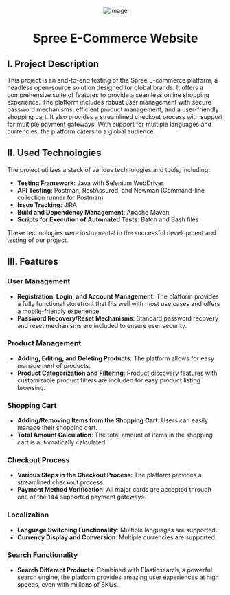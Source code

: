 <div align="center">

![image](https://github.com/x-normalize/Demo-Spree-Project/assets/94692820/5f57b5de-dd6f-4124-ab46-f7c49978971b)

# Spree E-Commerce Website 

</div>

## I. Project Description

This project is an end-to-end testing of the Spree E-commerce platform, a headless open-source solution designed for global brands. It offers a comprehensive suite of features to provide a seamless online shopping experience. The platform includes robust user management with secure password mechanisms, efficient product management, and a user-friendly shopping cart. It also provides a streamlined checkout process with support for multiple payment gateways. With support for multiple languages and currencies, the platform caters to a global audience. 

## II. Used Technologies

The project utilizes a stack of various technologies and tools, including:

- **Testing Framework**: Java with Selenium WebDriver
- **API Testing**: Postman, RestAssured, and Newman (Command-line collection runner for Postman)
- **Issue Tracking**: JIRA
- **Build and Dependency Management**: Apache Maven
- **Scripts for Execution of Automated Tests**: Batch and Bash files 

These technologies were instrumental in the successful development and testing of our project.

## III. Features

### User Management

- **Registration, Login, and Account Management**: The platform provides a fully functional storefront that fits well with most use cases and offers a mobile-friendly experience.
- **Password Recovery/Reset Mechanisms**: Standard password recovery and reset mechanisms are included to ensure user security.

### Product Management

- **Adding, Editing, and Deleting Products**: The platform allows for easy management of products.
- **Product Categorization and Filtering**: Product discovery features with customizable product filters are included for easy product listing browsing.

### Shopping Cart

- **Adding/Removing Items from the Shopping Cart**: Users can easily manage their shopping cart.
- **Total Amount Calculation**: The total amount of items in the shopping cart is automatically calculated.

### Checkout Process

- **Various Steps in the Checkout Process**: The platform provides a streamlined checkout process.
- **Payment Method Verification**: All major cards are accepted through one of the 144 supported payment gateways.

### Localization

- **Language Switching Functionality**: Multiple languages are supported.
- **Currency Display and Conversion**: Multiple currencies are supported.

### Search Functionality

- **Search Different Products**: Combined with Elasticsearch, a powerful search engine, the platform provides amazing user experiences at high speeds, even with millions of SKUs.

